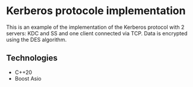 # Kerberos protocole implementation
This is an example of the implementation of the Kerberos protocol with 2 servers: KDC and SS and one client connected via TCP. Data is encrypted using the DES algorithm.
## Technologies
* C++20
* Boost Asio
